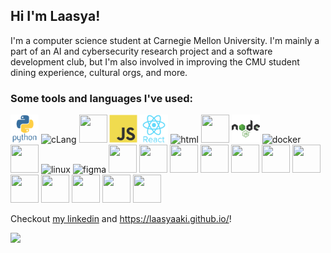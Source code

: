 

## Hi I'm Laasya!

I'm a computer science student at Carnegie Mellon University. I'm mainly a part of an AI and cybersecurity research project and a software development club, but I'm also involved in improving the CMU student dining experience, cultural orgs, and more.

### Some tools and languages I've used:

  
<p align="left">
<img src="https://raw.githubusercontent.com/devicons/devicon/master/icons/python/python-original-wordmark.svg" alt="python" width="45" height="45"/>
<img src="https://cdn.jsdelivr.net/gh/devicons/devicon/icons/c/c-original.svg" alt="cLang" width="45" height="45"/>
<img src="https://cdn.jsdelivr.net/gh/devicons/devicon@latest/icons/typescript/typescript-original.svg" width="45" height="45" />
<img src="https://raw.githubusercontent.com/devicons/devicon/master/icons/javascript/javascript-original.svg" alt="javascript" width="45" height="45" />
<img src="https://raw.githubusercontent.com/devicons/devicon/master/icons/react/react-original-wordmark.svg" alt="react" width="45" height="45" />
<img src="https://cdn.jsdelivr.net/gh/devicons/devicon/icons/html5/html5-original.svg" alt="html" width="45" height="45"/>
<img src="https://cdn.jsdelivr.net/gh/devicons/devicon@latest/icons/css3/css3-original.svg" width="45" height="45" />
<img src="https://raw.githubusercontent.com/devicons/devicon/master/icons/nodejs/nodejs-original-wordmark.svg" alt="nodejs" width="45" height="45" />
<img src="https://cdn.jsdelivr.net/gh/devicons/devicon/icons/docker/docker-original.svg" alt="docker" width="45" height="45"/>
<img src="https://cdn.jsdelivr.net/gh/devicons/devicon/icons/amazonwebservices/amazonwebservices-plain-wordmark.svg" width="45" height="45"/>
<img src="https://cdn.jsdelivr.net/gh/devicons/devicon/icons/linux/linux-original.svg" alt="linux" width="45" height="45"/>       
<img src="https://cdn.jsdelivr.net/gh/devicons/devicon/icons/figma/figma-original.svg" alt="figma" width="45" height="45"/>  
<img src="https://cdn.jsdelivr.net/gh/devicons/devicon@latest/icons/argocd/argocd-original.svg" width="45" height="45" />
<img src="https://cdn.jsdelivr.net/gh/devicons/devicon@latest/icons/browserstack/browserstack-original.svg" width="45" height="45"/>
<img src="https://cdn.jsdelivr.net/gh/devicons/devicon@latest/icons/cucumber/cucumber-plain.svg" width="45" height="45" />
<img src="https://cdn.jsdelivr.net/gh/devicons/devicon@latest/icons/expo/expo-original.svg" width="45" height="45" />
<img src="https://cdn.jsdelivr.net/gh/devicons/devicon@latest/icons/grafana/grafana-original.svg" width="45" height="45" />
<img src="https://cdn.jsdelivr.net/gh/devicons/devicon@latest/icons/java/java-original.svg" width="45" height="45" />
<img src="https://cdn.jsdelivr.net/gh/devicons/devicon@latest/icons/nextjs/nextjs-original.svg" width="45" height="45" />
<img src="https://cdn.jsdelivr.net/gh/devicons/devicon@latest/icons/numpy/numpy-original.svg" width="45" height="45" />
<img src="https://cdn.jsdelivr.net/gh/devicons/devicon@latest/icons/playwright/playwright-original.svg" width="45" height="45" />
<img src="https://cdn.jsdelivr.net/gh/devicons/devicon@latest/icons/prisma/prisma-original.svg" width="45" height="45" />
<img src="https://cdn.jsdelivr.net/gh/devicons/devicon@latest/icons/pytest/pytest-original.svg" width="45" height="45" />
<img src="https://cdn.jsdelivr.net/gh/devicons/devicon@latest/icons/tailwindcss/tailwindcss-original-wordmark.svg" width="45" height="45" />
</p>

Checkout <a href="https://www.linkedin.com/in/laasyaaki" target="_blank">my linkedin</a> and <a href="https://laasyaaki.github.io/">https://laasyaaki.github.io/</a>!



![](https://komarev.com/ghpvc/?username=laasyaaki&color=brightgreen)


<!--
**laasyaaki/laasyaaki** is a ✨ _special_ ✨ repository because its `README.md` (this file) appears on your GitHub profile.

Here are some ideas to get you started:

- 🔭 I’m currently working on ...
- 🌱 I’m currently learning ...
- 👯 I’m looking to collaborate on ...
- 🤔 I’m looking for help with ...
- 💬 Ask me about ...
- 📫 How to reach me: ...
- 😄 Pronouns: ...
- ⚡ Fun fact: ...
-->
